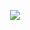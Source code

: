 <p align="center">
  <img src="https://www.thoughtco.com/thmb/UdP9Tep2FRd3ArOFhvBG5c3xJxc=/3917x2542/filters:fill(auto,1)/temple-of-poseidon-at-sunset-in-sounio-cape-in-attica-region--greece-825555030-5a988339875db900375b9a46.jpg">
</p>
